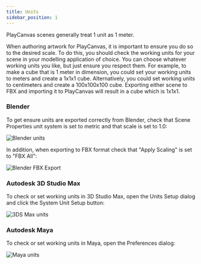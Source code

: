 ```yaml
---
title: Units
sidebar_position: 1
---
```


PlayCanvas scenes generally treat 1 unit as 1 meter.

When authoring artwork for PlayCanvas, it is important to ensure you do so to the desired scale. To do this, you should check the working units for your scene in your modelling application of choice. You can choose whatever working units you like, but just ensure you respect them. For example, to make a cube that is 1 meter in dimension, you could set your working units to meters and create a 1x1x1 cube. Alternatively, you could set working units to centimeters and create a 100x100x100 cube. Exporting either scene to FBX and importing it to PlayCanvas will result in a cube which is 1x1x1.

### Blender

To get ensure units are exported correctly from Blender, check that Scene Properties unit system is set to metric and that scale is set to 1.0:

![Blender units](/img/user-manual/assets/models/units/blender-units.png)

In addition, when exporting to FBX format check that "Apply Scaling" is set to "FBX All":

![Blender FBX Export](/img/user-manual/assets/models/units/blender-fbx-export.png)

### Autodesk 3D Studio Max

To check or set working units in 3D Studio Max, open the Units Setup dialog and click the System Unit Setup button:

![3DS Max units](/img/user-manual/assets/models/units/max-units.png)

### Autodesk Maya

To check or set working units in Maya, open the Preferences dialog:

![Maya units](/img/user-manual/assets/models/units/maya-units.png)
